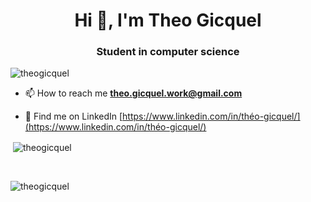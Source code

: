 <h1 align="center">Hi 👋, I'm Theo Gicquel</h1>
<h3 align="center">Student in computer science</h3>

<p align="left"> <img src="https://komarev.com/ghpvc/?username=theogicquel&label=Profile%20views&color=0e75b6&style=flat" alt="theogicquel" /> </p>

<!--<p align="left"> <a href="https://github.com/ryo-ma/github-profile-trophy"><img src="https://github-profile-trophy.vercel.app/?username=theogicquel" alt="theogicquel" /></a> </p>-->

- 📫 How to reach me **theo.gicquel.work@gmail.com**

- 📄 Find me on LinkedIn [https://www.linkedin.com/in/théo-gicquel/](https://www.linkedin.com/in/théo-gicquel/)



<p>&nbsp;<img align="center" src="https://github-readme-stats.vercel.app/api?username=theogicquel&show_icons=true&locale=en" alt="theogicquel" /></p>
<br>
<p><img align="center" src="https://github-readme-streak-stats.herokuapp.com/?user=theogicquel&" alt="theogicquel" /></p>
